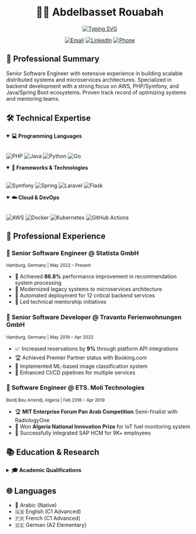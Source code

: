 <div align="center">
  
# 👨‍💻 Abdelbasset Rouabah

[![Typing SVG](https://readme-typing-svg.herokuapp.com?font=Fira+Code&pause=1000&width=435&lines=Senior+Backend+Software+Engineer;AWS+%7C+Spring+Boot+%7C+Symfony+Expert;Building+Scalable+Distributed+Systems)](https://git.io/typing-svg)

[![Email](https://img.shields.io/badge/Email-rouabasset%40gmail.com-blue?style=flat-square&logo=gmail)](mailto:rouabasset@gmail.com)
[![LinkedIn](https://img.shields.io/badge/LinkedIn-rouabasset-blue?style=flat-square&logo=linkedin)](https://de.linkedin.com/in/rouabasset)
[![Phone](https://img.shields.io/badge/Phone-%2B49%20160%20637%205163-green?style=flat-square&logo=phone)](tel:+491606375163)

</div>

## 🎯 Professional Summary
Senior Software Engineer with extensive experience in building scalable distributed systems and microservices architectures. Specialized in backend development with a strong focus on AWS, PHP/Symfony, and Java/Spring Boot ecosystems. Proven track record of optimizing systems and mentoring teams.

## 🛠️ Technical Expertise

<details open>
<summary><b>💻 Programming Languages</b></summary>
<br>
  
![PHP](https://img.shields.io/badge/PHP-777BB4?style=for-the-badge&logo=php&logoColor=white)
![Java](https://img.shields.io/badge/Java-ED8B00?style=for-the-badge&logo=openjdk&logoColor=white)
![Python](https://img.shields.io/badge/Python-3776AB?style=for-the-badge&logo=python&logoColor=white)
![Go](https://img.shields.io/badge/Go-00ADD8?style=for-the-badge&logo=go&logoColor=white)
</details>

<details open>
<summary><b>🚀 Frameworks & Technologies</b></summary>
<br>

![Symfony](https://img.shields.io/badge/Symfony-%23000000.svg?style=for-the-badge&logo=symfony&logoColor=white)
![Spring](https://img.shields.io/badge/Spring-6DB33F?style=for-the-badge&logo=spring&logoColor=white)
![Laravel](https://img.shields.io/badge/Laravel-FF2D20?style=for-the-badge&logo=laravel&logoColor=white)
![Flask](https://img.shields.io/badge/Flask-000000?style=for-the-badge&logo=flask&logoColor=white)
</details>

<details open>
<summary><b>☁️ Cloud & DevOps</b></summary>
<br>

![AWS](https://img.shields.io/badge/AWS-232F3E?style=for-the-badge&logo=amazon-aws&logoColor=white)
![Docker](https://img.shields.io/badge/Docker-2496ED?style=for-the-badge&logo=docker&logoColor=white)
![Kubernetes](https://img.shields.io/badge/Kubernetes-326CE5?style=for-the-badge&logo=kubernetes&logoColor=white)
![GitHub Actions](https://img.shields.io/badge/GitHub_Actions-2088FF?style=for-the-badge&logo=github-actions&logoColor=white)
</details>

## 💼 Professional Experience

### 🚀 **Senior Software Engineer @ Statista GmbH**
<sub>Hamburg, Germany | May 2022 – Present</sub>

- 🎯 Achieved **86.8%** performance improvement in recommendation system processing
- 🔄 Modernized legacy systems to microservices architecture
- 🚀 Automated deployment for 12 critical backend services
- 👥 Led technical mentorship initiatives

### 🚀 **Senior Software Developer @ Travanto Ferienwohnungen GmbH**
<sub>Hamburg, Germany | May 2019 – Apr 2022</sub>

- 📈 Increased reservations by **9%** through platform API integrations
- 🏆 Achieved Premier Partner status with Booking.com
- 🤖 Implemented ML-based image classification system
- 🔄 Enhanced CI/CD pipelines for multiple services

### 🚀 **Software Engineer @ ETS. Moli Technologies**
<sub>Bordj Bou Arreridj, Algeria | Feb 2016 – Apr 2019</sub>

- 🏆 **MIT Enterprise Forum Pan Arab Competition** Semi-finalist with RadiologyOne
- 🏅 Won **Algeria National Innovation Prize** for IoT fuel monitoring system
- 💼 Successfully integrated SAP HCM for 9K+ employees

## 📚 Education & Research

<details>
<summary><b>🎓 Academic Qualifications</b></summary>
<br>

- **Master's in Computer Science** - Mohamed Boudiaf University (2013-2015)
  - [Published Research Paper](https://ieeexplore.ieee.org/document/7359576)
- **Bachelor's in Computer Science** - Mohamed Boudiaf University (2010-2013)
</details>

## 🌐 Languages

- 🌟 Arabic (Native)
- 🇬🇧 English (C1 Advanced)
- 🇫🇷 French (C1 Advanced)
- 🇩🇪 German (A2 Elementary)

